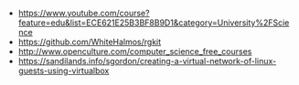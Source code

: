 * https://www.youtube.com/course?feature=edu&list=ECE621E25B3BF8B9D1&category=University%2FScience
* https://github.com/WhiteHalmos/rgkit
* http://www.openculture.com/computer_science_free_courses
* https://sandilands.info/sgordon/creating-a-virtual-network-of-linux-guests-using-virtualbox